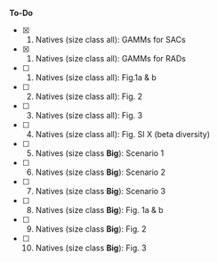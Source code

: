 __To-Do__  
- [x] 1) Natives (size class all): GAMMs for SACs  
- [x] 1) Natives (size class all): GAMMs for RADs  
- [ ] 1) Natives (size class all): Fig.1a & b     
- [ ] 2) Natives (size class all): Fig. 2   
- [ ] 3) Natives (size class all): Fig. 3    
- [ ] 4) Natives (size class all): Fig. SI X (beta diversity)  
- [ ] 5) Natives (size class **Big**): Scenario 1    
- [ ] 6) Natives (size class **Big**): Scenario 2 
- [ ] 7) Natives (size class **Big**): Scenario 3 
- [ ] 8) Natives (size class **Big**): Fig. 1a & b 
- [ ] 9) Natives (size class **Big**): Fig. 2
- [ ] 10) Natives (size class **Big**): Fig. 3 